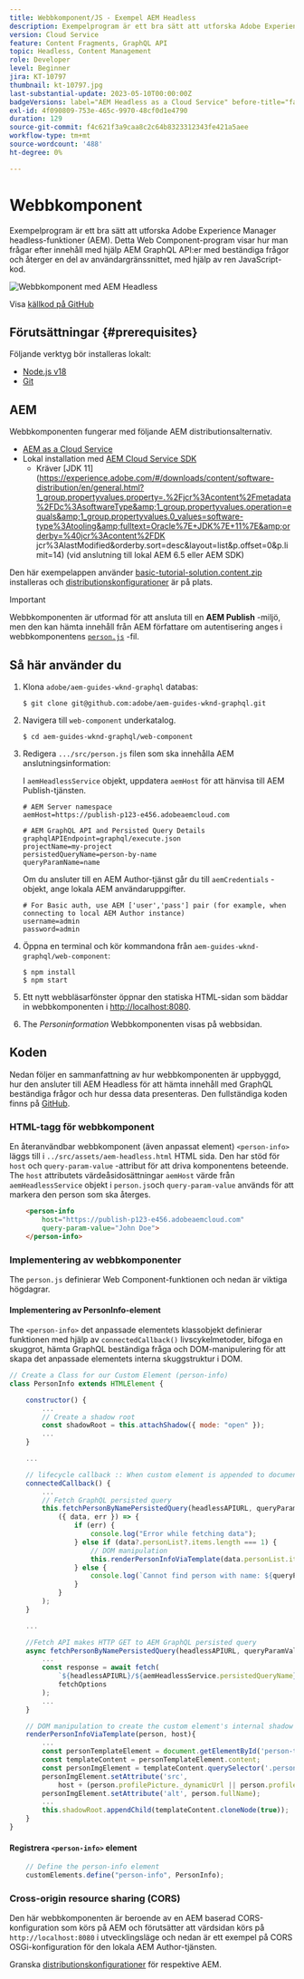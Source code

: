 ```yaml
---
title: Webbkomponent/JS - Exempel AEM Headless
description: Exempelprogram är ett bra sätt att utforska Adobe Experience Manager headless-funktioner (AEM). Den här webbkomponenten/JS-applikationen visar hur du ställer frågor till innehåll med hjälp AEM GraphQL API:er med beständiga frågor.
version: Cloud Service
feature: Content Fragments, GraphQL API
topic: Headless, Content Management
role: Developer
level: Beginner
jira: KT-10797
thumbnail: kt-10797.jpg
last-substantial-update: 2023-05-10T00:00:00Z
badgeVersions: label="AEM Headless as a Cloud Service" before-title="false"
exl-id: 4f090809-753e-465c-9970-48cf0d1e4790
duration: 129
source-git-commit: f4c621f3a9caa8c2c64b8323312343fe421a5aee
workflow-type: tm+mt
source-wordcount: '488'
ht-degree: 0%

---
```


# Webbkomponent

Exempelprogram är ett bra sätt att utforska Adobe Experience Manager headless-funktioner (AEM). Detta Web Component-program visar hur man frågar efter innehåll med hjälp AEM GraphQL API:er med beständiga frågor och återger en del av användargränssnittet, med hjälp av ren JavaScript-kod.

![Webbkomponent med AEM Headless](./assets/web-component/web-component.png)

Visa [källkod på GitHub](https://github.com/adobe/aem-guides-wknd-graphql/tree/main/web-component)

## Förutsättningar {#prerequisites}

Följande verktyg bör installeras lokalt:

+ [Node.js v18](https://nodejs.org/en/)
+ [Git](https://git-scm.com/)

## AEM

Webbkomponenten fungerar med följande AEM distributionsalternativ.

+ [AEM as a Cloud Service](https://experienceleague.adobe.com/docs/experience-manager-cloud-service/content/implementing/deploying/overview.html)
+ Lokal installation med [AEM Cloud Service SDK](https://experienceleague.adobe.com/docs/experience-manager-learn/cloud-service/local-development-environment-set-up/overview.html)
   + Kräver [JDK 11](https://experience.adobe.com/#/downloads/content/software-distribution/en/general.html?1_group.propertyvalues.property=.%2Fjcr%3Acontent%2Fmetadata%2FDc%3AsoftwareType&amp;1_group.propertyvalues.operation=equals&amp;1_group.propertyvalues.0_values=software-type%3Atooling&amp;fulltext=Oracle%7E+JDK%7E+11%7E&amp;orderby=%40jcr%3Acontent%2FDK jcr%3AlastModified&amp;orderby.sort=desc&amp;layout=list&amp;p.offset=0&amp;p.limit=14) (vid anslutning till lokal AEM 6.5 eller AEM SDK)

Den här exempelappen använder [basic-tutorial-solution.content.zip](../multi-step/assets/explore-graphql-api/basic-tutorial-solution.content.zip) installeras och [distributionskonfigurationer](../deployment/web-component.md) är på plats.


>[!IMPORTANT]
>
>Webbkomponenten är utformad för att ansluta till en __AEM Publish__ -miljö, men den kan hämta innehåll från AEM författare om autentisering anges i webbkomponentens [`person.js`](https://github.com/adobe/aem-guides-wknd-graphql/blob/main/web-component/src/person.js#L11) -fil.

## Så här använder du

1. Klona `adobe/aem-guides-wknd-graphql` databas:

   ```shell
   $ git clone git@github.com:adobe/aem-guides-wknd-graphql.git
   ```

1. Navigera till `web-component` underkatalog.

   ```shell
   $ cd aem-guides-wknd-graphql/web-component
   ```

1. Redigera `.../src/person.js` filen som ska innehålla AEM anslutningsinformation:

   I `aemHeadlessService` objekt, uppdatera `aemHost` för att hänvisa till AEM Publish-tjänsten.

   ```plain
   # AEM Server namespace
   aemHost=https://publish-p123-e456.adobeaemcloud.com
   
   # AEM GraphQL API and Persisted Query Details
   graphqlAPIEndpoint=graphql/execute.json
   projectName=my-project
   persistedQueryName=person-by-name
   queryParamName=name
   ```

   Om du ansluter till en AEM Author-tjänst går du till `aemCredentials` -objekt, ange lokala AEM användaruppgifter.

   ```plain
   # For Basic auth, use AEM ['user','pass'] pair (for example, when connecting to local AEM Author instance)
   username=admin
   password=admin
   ```

1. Öppna en terminal och kör kommandona från `aem-guides-wknd-graphql/web-component`:

   ```shell
   $ npm install
   $ npm start
   ```

1. Ett nytt webbläsarfönster öppnar den statiska HTML-sidan som bäddar in webbkomponenten i [http://localhost:8080](http://localhost:8080).
1. The _Personinformation_ Webbkomponenten visas på webbsidan.

## Koden

Nedan följer en sammanfattning av hur webbkomponenten är uppbyggd, hur den ansluter till AEM Headless för att hämta innehåll med GraphQL beständiga frågor och hur dessa data presenteras. Den fullständiga koden finns på [GitHub](https://github.com/adobe/aem-guides-wknd-graphql/tree/main/web-component).

### HTML-tagg för webbkomponent

En återanvändbar webbkomponent (även anpassat element) `<person-info>` läggs till i `../src/assets/aem-headless.html` HTML sida. Den har stöd för `host` och `query-param-value` -attribut för att driva komponentens beteende. The `host` attributets värdeåsidosättningar `aemHost` värde från `aemHeadlessService` objekt i `person.js`och `query-param-value` används för att markera den person som ska återges.

```html
    <person-info 
        host="https://publish-p123-e456.adobeaemcloud.com"
        query-param-value="John Doe">
    </person-info>
```

### Implementering av webbkomponenter

The `person.js` definierar Web Component-funktionen och nedan är viktiga högdagrar.

#### Implementering av PersonInfo-element

The `<person-info>` det anpassade elementets klassobjekt definierar funktionen med hjälp av `connectedCallback()` livscykelmetoder, bifoga en skuggrot, hämta GraphQL beständiga fråga och DOM-manipulering för att skapa det anpassade elementets interna skuggstruktur i DOM.

```javascript
// Create a Class for our Custom Element (person-info)
class PersonInfo extends HTMLElement {

    constructor() {
        ...
        // Create a shadow root
        const shadowRoot = this.attachShadow({ mode: "open" });
        ...
    }

    ...

    // lifecycle callback :: When custom element is appended to document
    connectedCallback() {
        ...
        // Fetch GraphQL persisted query
        this.fetchPersonByNamePersistedQuery(headlessAPIURL, queryParamValue).then(
            ({ data, err }) => {
                if (err) {
                    console.log("Error while fetching data");
                } else if (data?.personList?.items.length === 1) {
                    // DOM manipulation
                    this.renderPersonInfoViaTemplate(data.personList.items[0], host);
                } else {
                    console.log(`Cannot find person with name: ${queryParamValue}`);
                }
            }
        );
    }

    ...

    //Fetch API makes HTTP GET to AEM GraphQL persisted query
    async fetchPersonByNamePersistedQuery(headlessAPIURL, queryParamValue) {
        ...
        const response = await fetch(
            `${headlessAPIURL}/${aemHeadlessService.persistedQueryName}${encodedParam}`,
            fetchOptions
        );
        ...
    }

    // DOM manipulation to create the custom element's internal shadow DOM structure
    renderPersonInfoViaTemplate(person, host){
        ...
        const personTemplateElement = document.getElementById('person-template');
        const templateContent = personTemplateElement.content;
        const personImgElement = templateContent.querySelector('.person_image');
        personImgElement.setAttribute('src',
            host + (person.profilePicture._dynamicUrl || person.profilePicture._path));
        personImgElement.setAttribute('alt', person.fullName);
        ...
        this.shadowRoot.appendChild(templateContent.cloneNode(true));
    }
}
```

#### Registrera `<person-info>` element

```javascript
    // Define the person-info element
    customElements.define("person-info", PersonInfo);
```

### Cross-origin resource sharing (CORS)

Den här webbkomponenten är beroende av en AEM baserad CORS-konfiguration som körs på AEM och förutsätter att värdsidan körs på `http://localhost:8080` i utvecklingsläge och nedan är ett exempel på CORS OSGi-konfiguration för den lokala AEM Author-tjänsten.

Granska [distributionskonfigurationer](../deployment/web-component.md) för respektive AEM.
